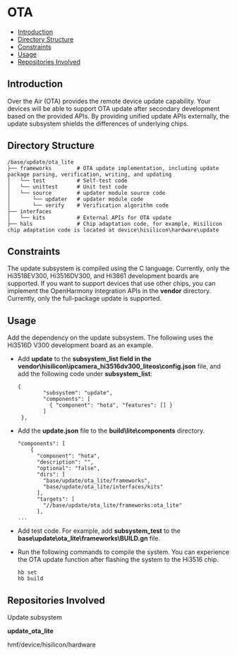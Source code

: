 # OTA<a name="EN-US_TOPIC_0000001078451366"></a>

-   [Introduction](#section11660541593)
-   [Directory Structure](#section1464106163817)
-   [Constraints](#section1718733212019)
-   [Usage](#section18867101215181)
-   [Repositories Involved](#section68521336131912)

## Introduction<a name="section11660541593"></a>

Over the Air \(OTA\) provides the remote device update capability. Your devices will be able to support OTA update after secondary development based on the provided APIs. By providing unified update APIs externally, the update subsystem shields the differences of underlying chips.

## Directory Structure<a name="section1464106163817"></a>

```
/base/update/ota_lite
├── frameworks        # OTA update implementation, including update package parsing, verification, writing, and updating
│   └── test          # Self-test code
│   └── unittest      # Unit test code
│   └── source        # updater module source code
│       └── updater   # updater module code
│       └── verify    # Verification algorithm code
├── interfaces
│   └── kits          # External APIs for OTA update
├── hals              # Chip adaptation code, for example, Hisilicon chip adaptation code is located at device\hisilicon\hardware\update
```

## Constraints<a name="section1718733212019"></a>

The update subsystem is compiled using the C language. Currently, only the Hi3518EV300, Hi3516DV300, and Hi3861 development boards are supported. If you want to support devices that use other chips, you can implement the OpenHarmony integration APIs in the  **vendor**  directory. Currently, only the full-package update is supported.

## Usage<a name="section18867101215181"></a>

Add the dependency on the update subsystem. The following uses the Hi3516D V300 development board as an example.

-   Add  **update**  to the  **subsystem\_list field in the vendor\\hisilicon\\ipcamera\_hi3516dv300\_liteos\\config.json**  file, and add the following code under  **subsystem\_list**:

    ```
    {
            "subsystem": "update",
            "components": [
              { "component": "hota", "features": [] }
            ]
     },
    ```


-   Add the  **update.json**  file to the  **build\\lite\\components**  directory.

    ```
    "components": [
        {
          "component": "hota",
          "description": "",
          "optional": "false",
          "dirs": [
            "base/update/ota_lite/frameworks",
            "base/update/ota_lite/interfaces/kits"
          ],
          "targets": [
            "//base/update/ota_lite/frameworks:ota_lite"
          ],
    ...
    ```


-   Add test code. For example, add  **subsystem\_test**  to the  **base\\update\\ota\_lite\\frameworks\\BUILD.gn**  file.

-   Run the following commands to compile the system. You can experience the OTA update function after flashing the system to the Hi3516 chip.

    ```
    hb set
    hb build
    ```


## Repositories Involved<a name="section68521336131912"></a>

Update subsystem

**update\_ota\_lite**

hmf/device/hisilicon/hardware


